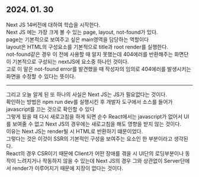 <h2>2024. 01. 30</h2>
Next JS 14버전에 대하여 학습을 시작한다.</br>
Next JS 에는 가장 크게 볼 수 있는 page, layout, not-found가 있다.</br>
page는 기본적으로 보여주고 싶은 main영역을 담당하는 역할이다</br>
layout은 HTML의 구성요소를 기본적으로 title과 root render를 실행한다.</br>
not-found같은 경우 이 전에 사용할 때 알지 못했는데 404에러를 반환해주는 화면단이 기본적으로 구성되는 nextJS에 요소중 하나인 것이다.</br>
고로 이 말은 not-found error를 발견했을 때 작성자의 임의로 404에러를 발생시키는 화면을 수정할 수 있다는 뜻이다.</br>
<hr>
그리고 오늘 알게 된 또 하나의 사실은 Next JS는 JS가 필요없다는 것이다.</br>
확인하는 방법은 npm run dev를 실행시킨 후 개발자 도구에서 소스를 들어가 javascript를 끄는 것으로 확인할 수 있다</br>
그렇게 됬을 때 다시 새로고침을 하게 되면 순수 React에서는 javascript가 없어서 UI를 보여줄 수 없고 Next JS의 경우에는 새로고침을 해도 영향을 받지 않는 것이다.</br>
이유는 Next JS는 render될 시 HTML로 반환하기 떄문이었다.</br>
그렇다는 것은 이것이 SSR의 기본적인 구성을 보여주는 요소인 한 부분이라고 생각된다.</br>
React의 경우 CSR이기 때문에 Client가 어떤 장애를 겪을 시 UI단의 로딩부분이나 동작이 느려지거나 작동하지 않을 수 있는데 Next JS의 경우 그와 상관없이 Server단에서 render가 이루어지기 때문에 지장이 없다는 것이다.
